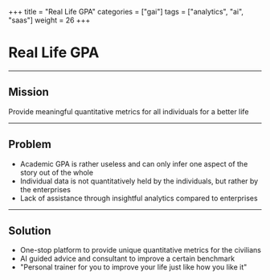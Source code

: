 +++
title = "Real Life GPA"
categories = ["gai"]
tags = ["analytics", "ai", "saas"]
weight = 26
+++

# Real Life GPA

---

## Mission

Provide meaningful quantitative metrics for all individuals for a better life

---

## Problem

- Academic GPA is rather useless and can only infer one aspect of the story out of the whole
- Individual data is not quantitatively held by the individuals, but rather by the enterprises
- Lack of assistance through insightful analytics compared to enterprises

---

## Solution

- One-stop platform to provide unique quantitative metrics for the civilians
- AI guided advice and consultant to improve a certain benchmark
- "Personal trainer for you to improve your life just like how you like it"
